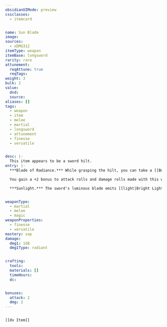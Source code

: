 ```yaml
---
obsidianUIMode: preview
cssclasses:
  - itemcard


name: Sun Blade
image: 
sources:
  - xDMG312
itemType: weapon
itemBase: longsword
rarity: rare
attunement:
  reqAttune: true
  reqTags: 
weight: 3
bulk: 2
value:
  dnd: 
  source: 
aliases: []
tags: 
  - weapon
  - item
  - melee
  - martial
  - longsword
  - attunement
  - finesse
  - versatile


desc: |-
  This item appears to be a sword hilt.
entry: |-
  ***Blade of Radiance.*** While grasping the hilt, you can take a [[Bonus Action]] to cause a blade of pure radiance to spring into existence or make the blade disappear. While the blade exists, this magic weapon functions as a [[Longsword]] with [[Finesse]]. If you are proficient with [[longsword|Longswords]] or [[shortsword|Shortswords]], you are proficient with the Sun Blade.

  You gain a +2 bonus to attack rolls and damage rolls made with this weapon, which deals Radiant damage instead of Slashing damage. When you hit an Undead with it, that target takes an extra 1d8 Radiant damage.

  ***Sunlight.*** The sword's luminous blade emits [[light|Bright Light]] in a 15-foot radius and [[light|Dim Light]] for an additional 15 feet. The light is sunlight. While the blade persists, you can take a [[light|Magic action]] to expand or reduce its radius of [[light|Bright Light]] and [[light|Dim Light]] by 5 feet each, to a maximum of 30 feet each or a minimum of 10 feet each.


weaponType: 
  - martial
  - melee
  - magic
weaponProperties: 
  - finesse
  - versatile
mastery: sap
damage:
  dmg1: 1d8
  dmg1Type: radiant


crafting:
  tools: 
  materials: [] 
  timeHours: 
  dc: 


bonuses:
  attack: 2
  dmg: 2
---
```


```meta-bind-embed

[[dv Item]]

```